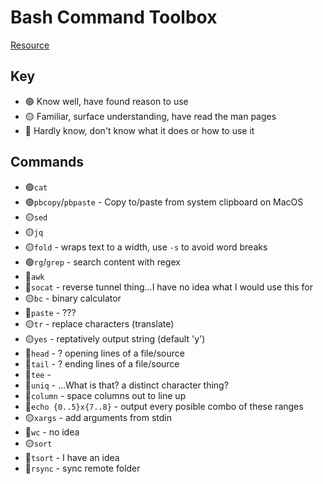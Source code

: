 # Bash Command Toolbox

[Resource](https://github.com/pgy/AdventOfBash/blob/master/notebook.ipynb)

## Key
- 🟢 Know well, have found reason to use
- 🟡 Familiar, surface understanding, have read the man pages
- 🔴 Hardly know, don't know what it does or how to use it

## Commands

- 🟢`cat` 
- 🟢`pbcopy`/`pbpaste` - Copy to/paste from system clipboard on MacOS
- 🟡`sed`
- 🟡`jq`
- 🟡`fold` - wraps text to a width, use `-s` to avoid word breaks
- 🟢`rg`/`grep` - search content with regex
- 🔴`awk`
- 🔴`socat` - reverse tunnel thing...I have no idea what I would use this for
- 🟡`bc` - binary calculator
- 🔴`paste` - ???
- 🟡`tr` - replace characters (translate)
- 🟡`yes` - reptatively output string (default 'y')
- 🔴`head` - ? opening lines of a file/source
- 🔴`tail` - ? ending lines of a file/source
- 🔴`tee` - 
- 🔴`uniq` - ...What is that? a distinct character thing?
- 🔴`column` - space columns out to line up
- 🔴`echo {0..5}x{7..8}` - output every posible combo of these ranges
- 🟡`xargs` - add arguments from stdin
- 🔴`wc` - no idea
- 🟡`sort`
- 🔴`tsort` - I have an idea
- 🔴`rsync` - sync remote folder

